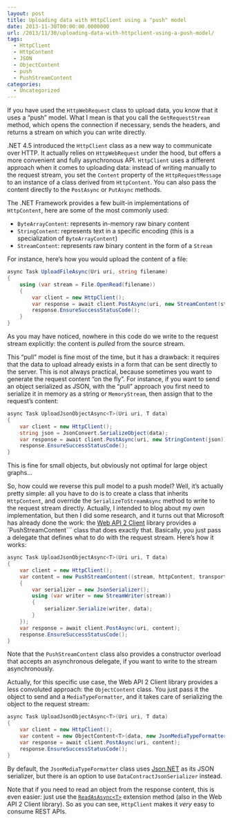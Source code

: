 ```yaml
---
layout: post
title: Uploading data with HttpClient using a "push" model
date: 2013-11-30T00:00:00.0000000
url: /2013/11/30/uploading-data-with-httpclient-using-a-push-model/
tags:
  - HttpClient
  - HttpContent
  - JSON
  - ObjectContent
  - push
  - PushStreamContent
categories:
  - Uncategorized
---
```



If you have used the `HttpWebRequest` class to upload data, you know that it uses a “push” model. What I mean is that you call the `GetRequestStream` method, which opens the connection if necessary, sends the headers, and returns a stream on which you can write directly.

.NET 4.5 introduced the `HttpClient` class as a new way to communicate over HTTP. It actually relies on `HttpWebRequest` under the hood, but offers a more convenient and fully asynchronous API. `HttpClient` uses a different approach when it comes to uploading data: instead of writing manually to the request stream, you set the `Content` property of the `HttpRequestMessage` to an instance of a class derived from `HttpContent`. You can also pass the content directly to the `PostAsync` or `PutAsync` methods.

The .NET Framework provides a few built-in implementations of `HttpContent`, here are some of the most commonly used:

- `ByteArrayContent`: represents in-memory raw binary content
- `StringContent`: represents text in a specific encoding (this is a specialization of `ByteArrayContent`)
- `StreamContent`: represents raw binary content in the form of a `Stream`


For instance, here’s how you would upload the content of a file:

```csharp
async Task UploadFileAsync(Uri uri, string filename)
{
    using (var stream = File.OpenRead(filename))
    {
        var client = new HttpClient();
        var response = await client.PostAsync(uri, new StreamContent(stream));
        response.EnsureSuccessStatusCode();
    }
}
```

As you may have noticed, nowhere in this code do we write to the request stream explicitly: the content is *pulled* from the source stream.

This “pull” model is fine most of the time, but it has a drawback: it requires that the data to upload already exists in a form that can be sent directly to the server. This is not always practical, because sometimes you want to generate the request content “on the fly”. For instance, if you want to send an object serialized as JSON, with the “pull” approach you first need to serialize it in memory as a string or `MemoryStream`, then assign that to the request’s content:

```csharp
async Task UploadJsonObjectAsync<T>(Uri uri, T data)
{
    var client = new HttpClient();
    string json = JsonConvert.SerializeObject(data);
    var response = await client.PostAsync(uri, new StringContent(json));
    response.EnsureSuccessStatusCode();
}
```

This is fine for small objects, but obviously not optimal for large object graphs…

So, how could we reverse this pull model to a push model? Well, it’s actually pretty simple: all you have to do is to create a class that inherits `HttpContent`, and override the `SerializeToStreamAsync` method to write to the request stream directly. Actually, I intended to blog about my own implementation, but then I did some research, and it turns out that Microsoft has already done the work: the [Web API 2 Client](https://www.nuget.org/packages/Microsoft.AspNet.WebApi.Client) library provides a `PushStreamContent``` class that does exactly that. Basically, you just pass a delegate that defines what to do with the request stream. Here’s how it works:

```csharp
async Task UploadJsonObjectAsync<T>(Uri uri, T data)
{
    var client = new HttpClient();
    var content = new PushStreamContent((stream, httpContent, transportContext) =>
    {
        var serializer = new JsonSerializer();
        using (var writer = new StreamWriter(stream))
        {
            serializer.Serialize(writer, data);
        }
    });
    var response = await client.PostAsync(uri, content);
    response.EnsureSuccessStatusCode();
}
```

Note that the `PushStreamContent` class also provides a constructor overload that accepts an asynchronous delegate, if you want to write to the stream asynchronously.

Actually, for this specific use case, the Web API 2 Client library provides a less convoluted approach: the `ObjectContent` class. You just pass it the object to send and a `MediaTypeFormatter`, and it takes care of serializing the object to the request stream:

```csharp
async Task UploadJsonObjectAsync<T>(Uri uri, T data)
{
    var client = new HttpClient();
    var content = new ObjectContent<T>(data, new JsonMediaTypeFormatter());
    var response = await client.PostAsync(uri, content);
    response.EnsureSuccessStatusCode();
}
```

By default, the `JsonMediaTypeFormatter` class uses [Json.NET](http://james.newtonking.com/json) as its JSON serializer, but there is an option to use `DataContractJsonSerializer` instead.

Note that if you need to read an object from the response content, this is even easier: just use the [`ReadAsAsync<T>`](http://msdn.microsoft.com/en-us/library/system.net.http.httpcontentextensions.readasasync%28v=vs.118%29.aspx) extension method (also in the Web API 2 Client library). So as you can see, `HttpClient` makes it *very* easy to consume REST APIs.

